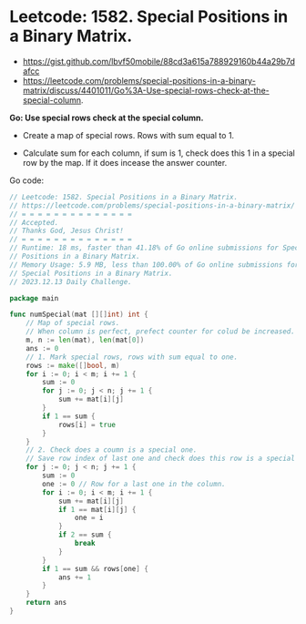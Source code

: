 # Leetcode: 1582. Special Positions in a Binary Matrix.

- https://gist.github.com/lbvf50mobile/88cd3a615a788929160b44a29b7dafcc
- https://leetcode.com/problems/special-positions-in-a-binary-matrix/discuss/4401011/Go%3A-Use-special-rows-check-at-the-special-column.

**Go: Use special rows check at the special column.**

- Create a map of special rows. Rows with sum equal to 1.

- Calculate sum for each column, if sum is 1, check does this 1 in a special
  row by the map. If it does incease the answer counter.


Go code:
```Go
// Leetcode: 1582. Special Positions in a Binary Matrix.
// https://leetcode.com/problems/special-positions-in-a-binary-matrix/
// = = = = = = = = = = = = = =
// Accepted.
// Thanks God, Jesus Christ!
// = = = = = = = = = = = = = =
// Runtime: 18 ms, faster than 41.18% of Go online submissions for Special
// Positions in a Binary Matrix.
// Memory Usage: 5.9 MB, less than 100.00% of Go online submissions for
// Special Positions in a Binary Matrix.
// 2023.12.13 Daily Challenge.

package main

func numSpecial(mat [][]int) int {
	// Map of special rows.
	// When column is perfect, prefect counter for colud be increased.
	m, n := len(mat), len(mat[0])
	ans := 0
	// 1. Mark special rows, rows with sum equal to one.
	rows := make([]bool, m)
	for i := 0; i < m; i += 1 {
		sum := 0
		for j := 0; j < n; j += 1 {
			sum += mat[i][j]
		}
		if 1 == sum {
			rows[i] = true
		}
	}
	// 2. Check does a coumn is a special one.
	// Save row index of last one and check does this row is a special one.
	for j := 0; j < n; j += 1 {
		sum := 0
		one := 0 // Row for a last one in the column.
		for i := 0; i < m; i += 1 {
			sum += mat[i][j]
			if 1 == mat[i][j] {
				one = i
			}
			if 2 == sum {
				break
			}
		}
		if 1 == sum && rows[one] {
			ans += 1
		}
	}
	return ans
}
```
